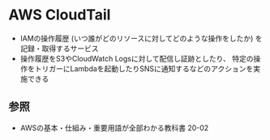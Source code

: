 # AWS CloudTail
- IAMの操作履歴 (いつ誰がどのリソースに対してどのような操作をしたか) を記録・取得するサービス
- 操作履歴をS3やCloudWatch Logsに対して配信し証跡としたり、
  特定の操作をトリガーにLambdaを起動したりSNSに通知するなどのアクションを実施できる

## 参照
- AWSの基本・仕組み・重要用語が全部わかる教科書 20-02

